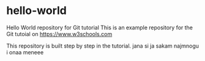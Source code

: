 # hello-world
Hello World repository for Git tutorial
This is an example repository for the Git tutoial on https://www.w3schools.com

This repository is built step by step in the tutorial.
jana si ja sakam najmnogu i onaa meneee
